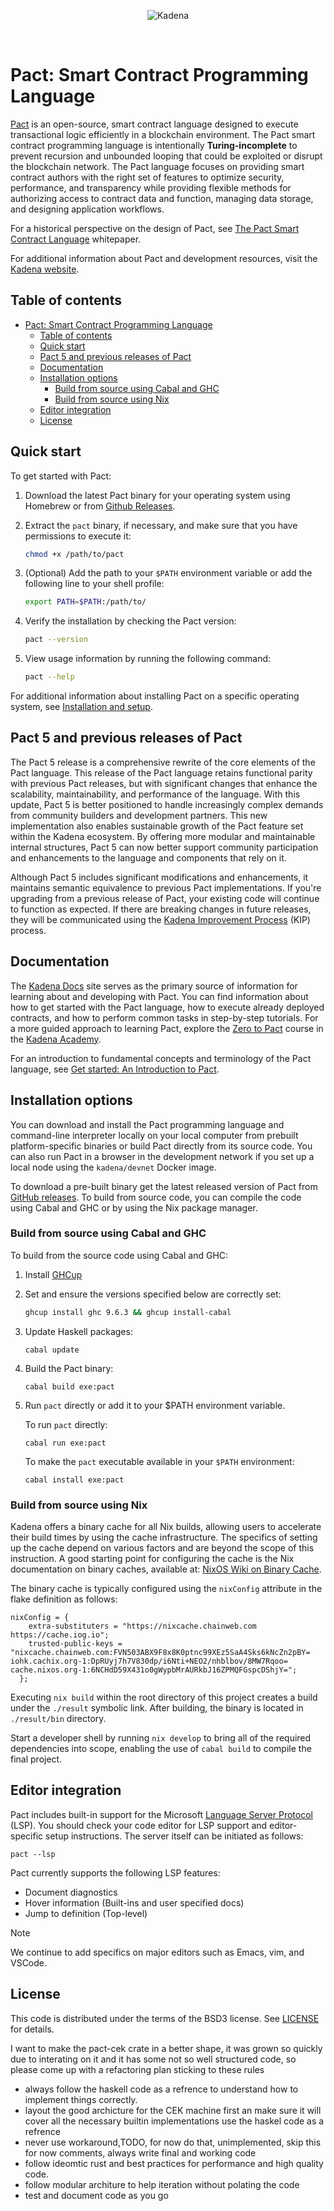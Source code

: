 <p align="center">
<img src="https://cdn.sanity.io/images/agrhq0bu/production/3914c91a76778ba6b2c774a8fb0c751272377cbb-2918x672.png" alt="Kadena" title="Kadena">
</p>

<p>&nbsp;</p>

# Pact: Smart Contract Programming Language

[Pact](http://kadena.io/build) is an open-source, smart contract language designed to execute transactional logic efficiently in a blockchain environment. 
The Pact smart contract programming language is intentionally **Turing-incomplete** to prevent recursion and unbounded looping that could be exploited or disrupt the blockchain network. 
The Pact language focuses on providing smart contract authors with the right set of features to optimize security, performance, and transparency while providing flexible methods for authorizing access to contract data and function, managing data storage, and designing application workflows.

For a historical perspective on the design of Pact, see [The Pact Smart Contract Language](https://www.kadena.io/whitepapers) whitepaper.

For additional information about Pact and development resources, visit the [Kadena website](https://kadena.io).

## Table of contents
- [Pact: Smart Contract Programming Language](#pact-smart-contract-programming-language)
  - [Table of contents](#table-of-contents)
  - [Quick start](#quick-start)
  - [Pact 5 and previous releases of Pact](#pact-5-and-previous-releases-of-pact)
  - [Documentation](#documentation)
  - [Installation options](#installation-options)
    - [Build from source using Cabal and GHC](#build-from-source-using-cabal-and-ghc)
    - [Build from source using Nix](#build-from-source-using-nix)
  - [Editor integration](#editor-integration)
  - [License](#license)

## Quick start

To get started with Pact:

1. Download the latest Pact binary for your operating system using Homebrew or from [Github Releases](https://github.com/kadena-io/pact-5/releases/tag/5.0).

2. Extract the `pact` binary, if necessary, and make sure that you have permissions to execute it:
   
   ```bash
   chmod +x /path/to/pact
   ```

3. (Optional) Add the path to your `$PATH` environment variable or add the following line to your shell profile:
   
   ```bash
   export PATH=$PATH:/path/to/
   ```

4. Verify the installation by checking the Pact version:

   ```bash
   pact --version
   ```

5. View usage information by running the following command:
   
   ```bash
   pact --help
   ```

For additional information about installing Pact on a specific operating system, see [Installation and setup]((https://docs.kadena.io/smart-contracts/install)).

## Pact 5 and previous releases of Pact

The Pact 5 release is a comprehensive rewrite of the core elements of the Pact language.
This release of the Pact language retains functional parity with previous Pact releases, but with significant changes that enhance the scalability, maintainability, and performance of the language.
With this update, Pact 5 is better positioned to handle increasingly complex demands from community builders and development partners.
This new implementation also enables sustainable growth of the Pact feature set within the Kadena ecosystem.
By offering more modular and maintainable internal structures, Pact 5 can now better support community participation and enhancements to the language and components that rely on it. 

Although Pact 5 includes significant modifications and enhancements, it maintains semantic equivalence to previous Pact implementations.
If you're upgrading from a previous release of Pact, your existing code will continue to function as expected. 
If there are breaking changes in future releases, they will be communicated using the [Kadena Improvement Process](https://github.com/kadena-io/kips) (KIP) process.

## Documentation

The [Kadena Docs](https://docs.kadena.io/) site serves as the primary source of information for learning about and developing with Pact.
You can find information about how to get started with the Pact language, how to execute already deployed contracts, and how to perform common tasks
in step-by-step tutorials.
For a more guided approach to learning Pact, explore the [Zero to Pact](https://academy.kadena.io/kadena_course/zero-to-pact/) course in the [Kadena Academy](https://academy.kadena.io/).

For an introduction to fundamental concepts and terminology of the Pact language, see [Get started: An Introduction to Pact](https://docs.kadena.io/smart-contracts/get-started-intro).

## Installation options

You can download and install the Pact programming language and command-line interpreter locally on your local computer from prebuilt platform-specific binaries or build Pact directly from its source code. 
You can also run Pact in a browser in the development network if you set up a local node using the `kadena/devnet` Docker image.

To download a pre-built binary get the latest released version of Pact from [GitHub releases](https://github.com/kadena-io/pact-5/releases).
To build from source code, you can compile the code using Cabal and GHC or by using the Nix package manager.

### Build from source using Cabal and GHC

To build from the source code using Cabal and GHC:

1. Install [GHCup](https://www.haskell.org/ghcup/)

2. Set and ensure the versions specified below are correctly set:

   ```bash
   ghcup install ghc 9.6.3 && ghcup install-cabal
   ```

3. Update Haskell packages:

   ```shell
   cabal update
   ```

4. Build the Pact binary:

   ```shell
   cabal build exe:pact
   ```

5. Run `pact` directly or add it to your $PATH environment variable.

   To run `pact` directly:
   
   ```shell
   cabal run exe:pact
   ```

   To make the `pact` executable available in your `$PATH` environment:
   ```shell
   cabal install exe:pact
   ```

### Build from source using Nix

Kadena offers a binary cache for all Nix builds, allowing users to accelerate their build times by using the cache infrastructure.
The specifics of setting up the cache depend on various factors and are beyond the scope of this instruction.
A good starting point for configuring the cache is the Nix documentation on binary caches, available at: [NixOS Wiki on Binary Cache](https://nixos.wiki/wiki/Binary_Cache).

The binary cache is typically configured using the `nixConfig` attribute in the flake definition as follows:

```
nixConfig = {
    extra-substituters = "https://nixcache.chainweb.com https://cache.iog.io";
    trusted-public-keys = "nixcache.chainweb.com:FVN503ABX9F8x8K0ptnc99XEz5SaA4Sks6kNcZn2pBY= iohk.cachix.org-1:DpRUyj7h7V830dp/i6Nti+NEO2/nhblbov/8MW7Rqoo= cache.nixos.org-1:6NCHdD59X431o0gWypbMrAURkbJ16ZPMQFGspcDShjY=";
  };
```

Executing `nix build` within the root directory of this project creates a build under the `./result` symbolic link.
After building, the binary is located in `./result/bin` directory.

Start a developer shell by running `nix develop` to bring all of the required dependencies into scope, enabling the use of
`cabal build` to compile the final project.

## Editor integration

Pact includes built-in support for the Microsoft [Language Server Protocol](https://microsoft.github.io/language-server-protocol/) (LSP).
You should check your code editor for LSP support and editor-specific setup instructions. 
The server itself can be initiated as follows:

```shell
pact --lsp
```

Pact currently supports the following LSP features:

- Document diagnostics
- Hover information (Built-ins and user specified docs)
- Jump to definition (Top-level)

> [!NOTE]
> We continue to add specifics on major editors such as Emacs, vim, and VSCode.

## License

This code is distributed under the terms of the BSD3 license. See [LICENSE](LICENSE) for details.


I want to make the pact-cek crate in a better shape, it was grown so quickly due to interating on it and it has some not so well structured code, so please come up with a refactoring plan sticking to these rules
- always follow the haskell code as a refrence to understand how to implement things correctly.
- layout the good archicture for the CEK machine first an make sure it will cover all the necessary builtin implementations use the haskel code as a refrence
- never use workaround,TODO, for now do that, unimplemented, skip this for now comments, always write final and working code
- follow ideomtic rust and best practices for performance and high quality code.
- follow modular architure to help iteration without polating the code
- test and document code as you go
